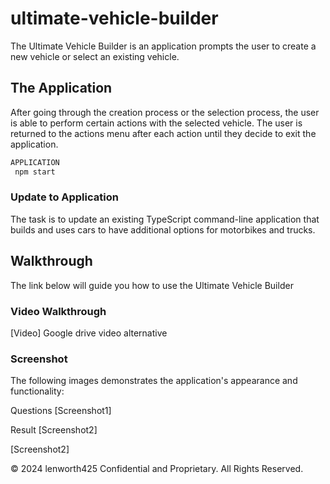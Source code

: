 # ultimate-vehicle-builder
The Ultimate Vehicle Builder is an application prompts the user to create a new vehicle or select an existing vehicle. 


## The Application

After going through the creation process or the selection process, the user is able to perform certain actions with the selected vehicle. The user is returned to the actions menu after each action until they decide to exit the application.

```bash
APPLICATION 
 npm start
```

### Update to Application
The task is to update an existing TypeScript command-line application that builds and uses cars to have additional options for motorbikes and trucks. 


## Walkthrough

The link below will guide you how to use the Ultimate Vehicle Builder

### Video Walkthrough

[Video] Google drive video alternative

### Screenshot
The following images demonstrates the application's appearance and functionality:

Questions
[Screenshot1]

Result
[Screenshot2]

[Screenshot2]

© 2024 lenworth425 Confidential and Proprietary. All Rights Reserved.